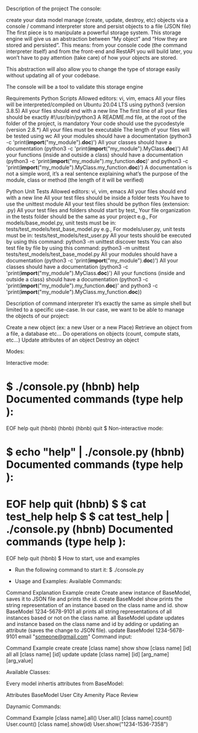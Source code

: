 Description of the project
The console:

create your data model
manage (create, update, destroy, etc) objects via a console / command interpreter
store and persist objects to a file (JSON file)
The first piece is to manipulate a powerful storage system. This storage engine will give us an abstraction between “My object” and “How they are stored and persisted”. This means: from your console code (the command interpreter itself) and from the front-end and RestAPI you will build later, you won’t have to pay attention (take care) of how your objects are stored.

This abstraction will also allow you to change the type of storage easily without updating all of your codebase.

The console will be a tool to validate this storage engine

Requirements
Python Scripts
Allowed editors: vi, vim, emacs
All your files will be interpreted/compiled on Ubuntu 20.04 LTS using python3 (version 3.8.5)
All your files should end with a new line
The first line of all your files should be exactly #!/usr/bin/python3
A README.md file, at the root of the folder of the project, is mandatory
Your code should use the pycodestyle (version 2.8.*)
All your files must be executable
The length of your files will be tested using wc
All your modules should have a documentation (python3 -c 'print(__import__("my_module").__doc__)')
All your classes should have a documentation (python3 -c 'print(__import__("my_module").MyClass.__doc__)')
All your functions (inside and outside a class) should have a documentation (python3 -c 'print(__import__("my_module").my_function.__doc__)' and python3 -c 'print(__import__("my_module").MyClass.my_function.__doc__)')
A documentation is not a simple word, it’s a real sentence explaining what’s the purpose of the module, class or method (the length of it will be verified)


Python Unit Tests
Allowed editors: vi, vim, emacs
All your files should end with a new line
All your test files should be inside a folder tests
You have to use the unittest module
All your test files should be python files (extension: .py)
All your test files and folders should start by test_
Your file organization in the tests folder should be the same as your project e.g., For models/base_model.py, unit tests must be in: tests/test_models/test_base_model.py e.g., For models/user.py, unit tests must be in: tests/test_models/test_user.py
All your tests should be executed by using this command: python3 -m unittest discover tests You can also test file by file by using this command: python3 -m unittest tests/test_models/test_base_model.py
All your modules should have a documentation (python3 -c 'print(__import__("my_module").__doc__)')
All your classes should have a documentation (python3 -c 'print(__import__("my_module").MyClass.__doc__)')
All your functions (inside and outside a class) should have a documentation (python3 -c 'print(__import__("my_module").my_function.__doc__)' and python3 -c 'print(__import__("my_module").MyClass.my_function.__doc__))

Description of command interpreter
It’s exactly the same as simple shell but limited to a specific use-case. In our case, we want to be able to manage the objects of our project:

Create a new object (ex: a new User or a new Place)
Retrieve an object from a file, a database etc…
Do operations on objects (count, compute stats, etc…)
Update attributes of an object
Destroy an object


Modes:

Interactive mode:

$ ./console.py
(hbnb) help
Documented commands (type help <topic>):
========================================
EOF  help  quit
(hbnb)
(hbnb)
(hbnb) quit
$
Non-interactive mode:

$ echo "help" | ./console.py
(hbnb)
Documented commands (type help <topic>):
========================================
EOF  help  quit
(hbnb) 
$
$ cat test_help
help
$
$ cat test_help | ./console.py
(hbnb)
Documented commands (type help <topic>):
========================================
EOF  help  quit
(hbnb)
$
How to start, use and examples
- Run the following command to start it:
$ ./console.py


- Usage and Examples:
Available Commands:

Command	Explanation	Example
create	Create anew instance of BaseModel, saves it to JSON file and prints the id.	create BaseModel
show	prints the string representation of an instance based on the class name and id.	show BaseModel 1234-5678-9101
all	prints all string representations of all instances based or not on the class name.	all BaseModel
update	updates and instance based on the class name and id by adding or updating an attribute (saves the change to JSON file).	update BaseModel 1234-5678-9101 email "someone@gmail.com"
Command input:

Command	Example
create	create [class name]
show	show [class name] [id]
all	all [class name] [id]
update	update [class name] [id] [arg_name] [arg_value]

Available Classes:

Every model inhertis attributes from BaseModel:

Attributes
BaseModel
User
City
Amenity
Place
Review

Daynamic Commands:

Command	Example
[class name].all()	User.all()
[class name].count()	User.count()
[class name].show(id)	User.show("1234-1536-7358")

